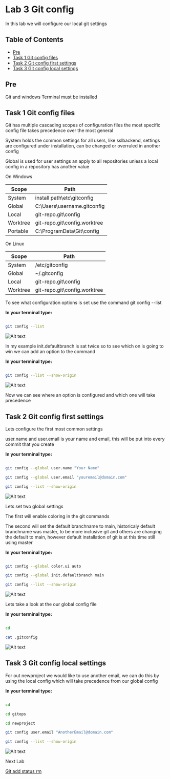 # Lab 3 Git config

In this lab we will configure our local git settings

## Table of Contents

- [Pre](#pre)
- [Task 1 Git config files](#task-1-git-config-files)
- [Task 2 Git config first settings](#task-2-git-config-first-settings)
- [Task 3 Git config local settings](#task-3-git-config-local-settings)

## Pre

Git and windows Terminal must be installed

## Task 1 Git config files

Git has multiple cascading scopes of configuration files the most specific config file takes precedence over the most general

System holds the common settings for all users, like sslbackend, settings are configured under installation, can be changed or overruled in another config

Global is used for user settings an apply to all repositories unless a local config in a repository has another value

On Windows

| Scope | Path |
| ----- | ---- |
| System | install path\etc\gitconfig |
| Global | C:\Users\username\.gitconfig |
| Local | git-repo\.git\config |
| Worktree | git-repo\.git\config.worktree |
| Portable | C:\ProgramData\Git\config |

On Linux

| Scope | Path |
| ----- | ---- |
| System | /etc/gitconfig |
| Global | ~/.gitconfig |
| Local | git-repo\.git\config |
| Worktree | git-repo\.git\config.worktree |

To see what configuration options is set use the command git config --list

__In your terminal type:__

```bash

git config --list

```

![Alt text](pics/001_gitconfig.png?raw=true "Git config")

In my example init.defaultbranch is sat twice so to see which on is going to win we can add an option to the command

__In your terminal type:__

```bash

git config --list --show-origin

```

![Alt text](pics/002_gitconfig_origin.png?raw=true "Git config show origin")

Now we can see where an option is configured and which one will take precedence

## Task 2 Git config first settings

Lets configure the first most common settings

user.name and user.email is your name and email, this will be put into every commit that you create

__In your terminal type:__

```bash

git config --global user.name "Your Name"

git config --global user.email "youremail@domain.com"

git config --list --show-origin

```

![Alt text](pics/003_gitconfig_user.png?raw=true "Git config user")

Lets set two global settings

The first will enable coloring in the git commands

The second will set the default branchname to main, historicaly default branchname was master, to be more inclusive git and others are changing the default to main, however default installation of git is at this time still using master

__In your terminal type:__

```bash

git config --global color.ui auto

git config --global init.defaultbranch main

git config --list --show-origin

```

![Alt text](pics/004_gitconfig_color.png?raw=true "Git config color branch")

Lets take a look at the our global config file

__In your terminal type:__

```bash

cd

cat .gitconfig

```

![Alt text](pics/005_global_config.png?raw=true "Git global config file")

## Task 3 Git config local settings

For out newproject we would like to use another email, we can do this by using the local config which will take precedence from our global config

__In your terminal type:__

```bash

cd

cd gitops

cd newproject

git config user.email "AnotherEmail@domain.com"

git config --list --show-origin

```

![Alt text](pics/006_local_config.png?raw=true "Git local config file")

Next Lab

[Git add status rm](../lab04/lab4.md)
